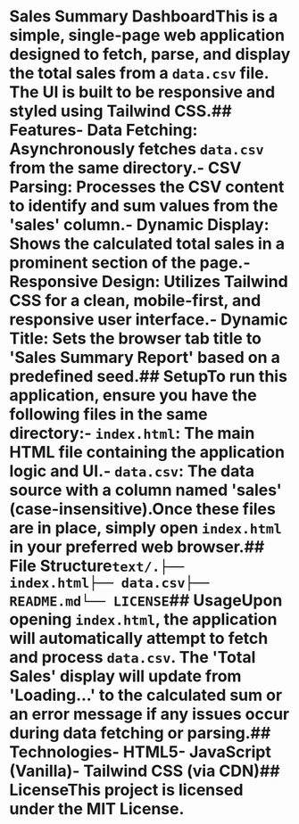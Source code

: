 # Sales Summary DashboardThis is a simple, single-page web application designed to fetch, parse, and display the total sales from a `data.csv` file. The UI is built to be responsive and styled using Tailwind CSS.## Features- **Data Fetching:** Asynchronously fetches `data.csv` from the same directory.- **CSV Parsing:** Processes the CSV content to identify and sum values from the 'sales' column.- **Dynamic Display:** Shows the calculated total sales in a prominent section of the page.- **Responsive Design:** Utilizes Tailwind CSS for a clean, mobile-first, and responsive user interface.- **Dynamic Title:** Sets the browser tab title to 'Sales Summary Report' based on a predefined seed.## SetupTo run this application, ensure you have the following files in the same directory:- `index.html`: The main HTML file containing the application logic and UI.- `data.csv`: The data source with a column named 'sales' (case-insensitive).Once these files are in place, simply open `index.html` in your preferred web browser.## File Structure```text/.├── index.html├── data.csv├── README.md└── LICENSE```## UsageUpon opening `index.html`, the application will automatically attempt to fetch and process `data.csv`. The 'Total Sales' display will update from 'Loading...' to the calculated sum or an error message if any issues occur during data fetching or parsing.## Technologies- HTML5- JavaScript (Vanilla)- Tailwind CSS (via CDN)## LicenseThis project is licensed under the MIT License.